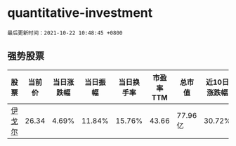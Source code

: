 # quantitative-investment

`最后更新时间：2021-10-22 10:48:45 +0800`

## 强势股票

|股票|当前价|当日涨跌幅|当日振幅|当日换手率|市盈率TTM|总市值|近10日涨跌幅|
|----|----|----|----|----|----|----|----|
|[伊戈尔](https://xueqiu.com/S/SZ002922)|26.34|4.69%|11.84%|15.76%|43.66|77.96亿|30.72%|
